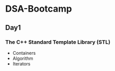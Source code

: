 # DSA-Bootcamp
## Day1
### The C++ Standard Template Library (STL)
- Containers
- Algorithm
- Iterators
